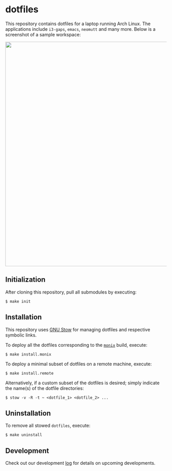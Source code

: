 # dotfiles

This repository contains dotfiles for a laptop running Arch Linux. The applications include `i3-gaps`, `emacs`, `neomutt` and many more. Below is a screenshot of a sample workspace:

<p align="center">
<img src="screenshot.png" width="700">
</p>

## Initialization

After cloning this repository, pull all submodules by executing:

```
$ make init
```

## Installation

This repository uses [GNU Stow](https://www.gnu.org/software/stow/) for managing dotfiles and respective symbolic links.

To deploy all the dotfiles corresponding to the [`monix`](https://github.com/atreyasha/monix) build, execute:

```
$ make install.monix
```

To deploy a minimal subset of dotfiles on a remote machine, execute:

```
$ make install.remote
```

Alternatively, if a custom subset of the dotfiles is desired; simply indicate the name(s) of the dotfile directories:

```
$ stow -v -R -t ~ <dotfile_1> <dotfile_2> ...
```

## Uninstallation

To remove all stowed `dotfiles`, execute:

```
$ make uninstall
```

## Development

Check out our development [log](develop.md) for details on upcoming developments.

<!--  LocalWords:  dotfiles img src png dotfile
 -->
